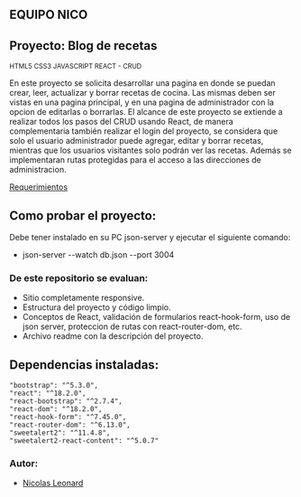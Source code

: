 ## EQUIPO NICO
## Proyecto: Blog de recetas
<sub>HTML5 CSS3 JAVASCRIPT REACT - CRUD</sub>

En este proyecto se solicita desarrollar una pagina en donde se puedan crear, leer, actualizar y borrar recetas de cocina. Las mismas deben ser vistas en una pagina principal, y en una pagina de administrador con la opcion de editarlas o borrarlas.
El alcance de este proyecto se extiende a realizar todos los pasos del CRUD usando React, de manera complementaria también realizar el login del proyecto, se considera que solo el usuario
administrador puede agregar, editar y borrar recetas, mientras que los usuarios visitantes solo podrán ver
las recetas. Además se implementaran rutas protegidas para el acceso a las direcciones de administracion.

[Requerimientos](https://docs.google.com/document/d/1yFK09NIwbUug5p0M_q1ESPXH4xaCS9sNqzYEOehxoJc/view)

## Como probar el proyecto:
Debe tener instalado en su PC json-server y ejecutar el siguiente comando:
- json-server --watch db.json --port 3004

### De este repositorio se evaluan:

* Sitio completamente responsive.
* Estructura del proyecto y código limpio.
* Conceptos de React, validación de formularios react-hook-form, uso de json server,
proteccion de rutas con react-router-dom, etc.
* Archivo readme con la descripción del proyecto.

## Dependencias instaladas:

    "bootstrap": "^5.3.0",
    "react": "^18.2.0",
    "react-bootstrap": "^2.7.4",
    "react-dom": "^18.2.0",
    "react-hook-form": "^7.45.0",
    "react-router-dom": "^6.13.0",
    "sweetalert2": "^11.4.8",
    "sweetalert2-react-content": "^5.0.7"

### Autor:

* [Nicolas Leonard](https://github.com/nicoleonard)

